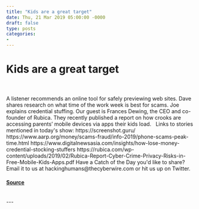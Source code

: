 ```yaml
---
title: "Kids are a great target"
date: Thu, 21 Mar 2019 05:00:00 -0000
draft: false
type: posts
categories: 
- 
---
```

# Kids are a great target

<br/>

<br/>
A listener recommends an online tool for safely previewing web sites. Dave shares research on what time of the work week is best for scams. Joe explains credential stuffing. Our guest is Frances Dewing, the CEO and co-founder of Rubica. They recently published a report on how crooks are accessing parents’ mobile devices via apps their kids load.   Links to stories mentioned in today's show: https://screenshot.guru/ https://www.aarp.org/money/scams-fraud/info-2019/phone-scams-peak-time.html https://www.digitalnewsasia.com/insights/how-lose-money-credential-stocking-stuffers https://rubica.com/wp-content/uploads/2019/02/Rubica-Report-Cyber-Crime-Privacy-Risks-in-Free-Mobile-Kids-Apps.pdf Have a Catch of the Day you'd like to share? Email it to us at hackinghumans@thecyberwire.com or hit us up on Twitter.

#### [Source](https://thecyberwire.com/podcasts/hacking-humans/41/notes)

<br/>
---
